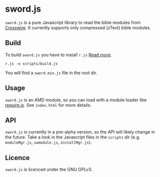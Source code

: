 sword.js
=======

```sword.js``` is a pure Javascript library to read the bible modules from [Crosswire](http://crosswire.org/sword). It currently supports only compressed (zText) bible modules.

Build
-----

To build ```sword.js``` you have to install ```r.js``` [Read more](http://requirejs.org/docs/optimization.html#download).

```r.js -o scripts/build.js```

You will find a ```sword.min.js``` file in the root dir.

Usage
-----

```sword.js``` is an AMD module, so you can load with a module loader like [require.js](http://requirejs.org/). See ```index.html``` for more details.

API
---

```sword.js``` is currently in a pre-alpha version, so the API will likely change in the future. Take a look in the Javascript files in the ```scripts``` dir (e.g. ```moduleMgr.js```, ```swmodule.js```, ```installMgr.js```).

Licence
-------

```sword.js``` is licenced under the GNU GPLv3.